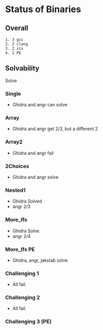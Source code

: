 # Status of Binaries

## Overall

    1. 3 gcc
    2. 3 clang
    3. 2 icx
    4. 1 PE

## Solvability

 Solve

### Single

- Ghidra and angr can solve

### Array

- Ghidra and angr get 2/3, but a different 2

### Array2

- Ghidra and angr fail

### 2Choices

- Ghidra and angr solve

### Nested1

- Ghidra Solved
- angr 2/3

### More_Ifs

- Ghidra Solve
- angr 2/4

### More_Ifs PE

- Ghidra, angr, jakstab solve

### Challenging 1

- All fail

### Challenging 2

- All fail

### Challenging 3 (PE)

